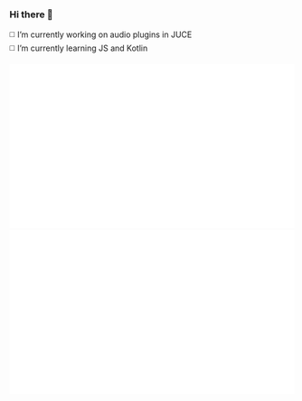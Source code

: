 ### Hi there 👋


◻️  I’m currently working on audio plugins in JUCE<br />◻️  I’m currently learning JS and Kotlin
<!--
- 🔭 I’m currently working on 
- 🌱 I’m currently learning ...
- 👯 I’m looking to collaborate on ...
- 🤔 I’m looking for help with ...
- 💬 Ask me about ...
- 📫 How to reach me: ...
- 😄 Pronouns: ...
- ⚡ Fun fact: ...
-->
![Lang](https://github.com/jarekkopaczewski/Stats/blob/18d00913c2feb03cb2fcf50a57817fdc4df791dd/generated/languages.svg) 
![Stats](https://github.com/jarekkopaczewski/Stats/blob/1ae20e09551859fb4b4c8f3d8252a669b3e2098a/generated/overview.svg)

